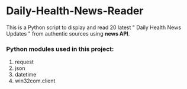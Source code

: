 # Daily-Health-News-Reader
This is a Python script to display and read 20 latest " Daily Health News Updates " from authentic sources using **news API**.

### Python modules used in this project:
1. request
2. json
3. datetime
4. win32com.client
